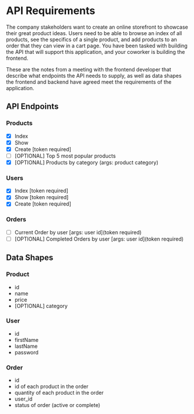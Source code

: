 # API Requirements

The company stakeholders want to create an online storefront to showcase their great product ideas. Users need to be able to browse an index of all products, see the specifics of a single product, and add products to an order that they can view in a cart page. You have been tasked with building the API that will support this application, and your coworker is building the frontend.

These are the notes from a meeting with the frontend developer that describe what endpoints the API needs to supply, as well as data shapes the frontend and backend have agreed meet the requirements of the application.

## API Endpoints

### Products

- [x] Index
- [x] Show
- [x] Create [token required]
- [ ] [OPTIONAL] Top 5 most popular products
- [x] [OPTIONAL] Products by category (args: product category)

### Users

- [x] Index [token required]
- [x] Show [token required]
- [x] Create [token required]

### Orders

- [ ] Current Order by user [args: user id](token required)
- [ ] [OPTIONAL] Completed Orders by user [args: user id](token required)

## Data Shapes

### Product

- id
- name
- price
- [OPTIONAL] category

### User

- id
- firstName
- lastName
- password

### Order

- id
- id of each product in the order
- quantity of each product in the order
- user_id
- status of order (active or complete)
